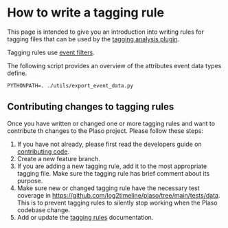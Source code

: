 # How to write a tagging rule

This page is intended to give you an introduction into writing rules for
tagging files that can be used by the [tagging analysis plugin](../user/Analysis-plugin-tagging.md).

Tagging rules use [event filters](../user/Event-filters.md).

The following script provides an overview of the attributes event data types
define.

```
PYTHONPATH=. ./utils/export_event_data.py
```

## Contributing changes to tagging rules

Once you have written or changed one or more tagging rules and want to
contribute th changes to the Plaso project. Please follow these steps:

1. If you have not already, please first read the developers guide on [contributing code](Developers-Guide.html#contributing-code).
2. Create a new feature branch.
3. If you are adding a new tagging rule, add it to the most appropriate tagging file. Make sure the tagging rule has brief comment about its purpose.
4. Make sure new or changed tagging rule have the necessary test coverage in https://github.com/log2timeline/plaso/tree/main/tests/data. This is to prevent tagging rules to silently stop working when the Plaso codebase change.
5. Add or update the [tagging rules](../user/Tagging-Rules.md) documentation.

